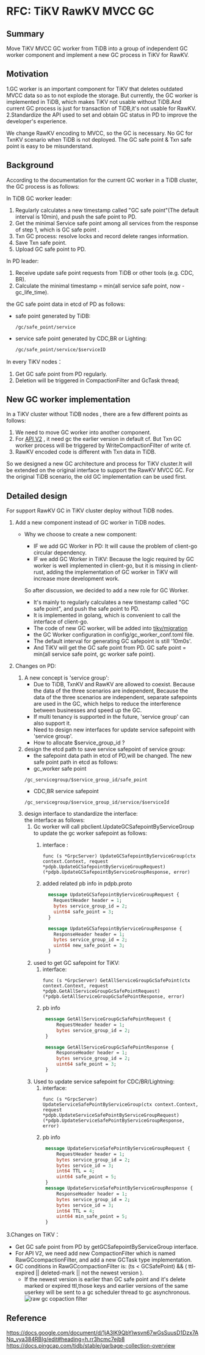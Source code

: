 # RFC: TiKV RawKV MVCC GC


## Summary
Move TiKV MVCC GC worker from TiDB into a group of independent GC worker component and implement a new GC process in TiKV for RawKV.

## Motivation
1.GC worker is an important component for TiKV that deletes outdated MVCC data so as to not explode the storage. But currently, the GC worker is implemented in TiDB, which makes TiKV not usable without TiDB.And current GC process is just for transaction of TiDB,it's not usable for RawKV.  
2.Standardize the API used to set and obtain GC status in PD to improve the developer's experience.

We change RawKV encoding to MVCC, so the GC is necessary.
No GC for TxnKV scenario when TiDB is not deployed.
The GC safe point & Txn safe point is easy to be misunderstand.

## Background
According to the documentation for the current GC worker in a TiDB cluster, the GC process is as follows:

In TiDB GC worker leader:
1. Regularly calculates a new timestamp called "GC safe point"(The default interval is 10min), and push the safe point to PD.
2. Get the minimal Service safe point among all services from the response of step 1, which is GC safe point .
3. Txn GC process: resolve locks and record delete ranges information.
4. Save Txn safe point.
5. Upload GC safe point to PD.

In PD leader:
1. Receive update safe point requests from TiDB or other tools (e.g. CDC, BR).
2. Calculate the minimal timestamp = min(all service safe point, now - gc_life_time).

the GC safe point data in etcd of PD as follows:  
- safe point generated by TiDB:
     ```shell
  /gc/safe_point/service  
    ```
- service safe point generated by CDC,BR or Lighting:  
     ```shell
  /gc/safe_point/service/$serviceID
    ```

In every TiKV nodes：
1. Get GC safe point from PD regularly.
2. Deletion will be triggered in CompactionFilter and GcTask thread;
   
## New GC worker implementation
In a TiKV cluster without TiDB nodes , there are a few different points as follows:
1. We need to move GC worker into another component.
2. For [API V2](https://github.com/tikv/rfcs/blob/master/text/0069-api-v2.md) , it need gc the earlier version in default cf. But Txn GC worker process will be triggered by WriteCompactionFilter of write cf.
3. RawKV encoded code is different with Txn data in TiDB.

So we designed a new GC architecture and process for TiKV cluster.It will be extended on the original interface to support the RawKV MVCC GC. For the original TiDB scenario, the old GC implementation can be used first.

## Detailed design
For support RawKV GC in TiKV cluster deploy without TiDB nodes.
1. Add a new component instead of GC worker in TiDB nodes.
   - Why we choose to create a new component:
     - IF we add GC Worker in PD: It will cause the problem of client-go circular dependency.
     - IF we add GC Worker in TiKV: Because the logic required by GC worker is well implemented in client-go, but it is missing in client-rust, adding the implementation of GC worker in TiKV will increase more development work.
  
      So after discussion, we decided to add a new role for GC Worker.
     - It's mainly to regularly calculates a new timestamp called "GC safe point", and push the safe point to PD.
     - It is implemented in golang, which is convenient to call the interface of client-go.
     - The code of new GC worker, will be added into [tikv/migration](https://github.com/tikv/migration)
     - the GC Worker configuration in config/gc_worker_conf.toml file.
     - The default interval for generating GC safepoint is still '10m0s'.
     - And TiKV will get the GC safe point from PD. GC safe point = min(all service safe point, gc worker safe point).

   
2. Changes on PD:
   1. A new concept is 'service group':  
        - Due to TiDB, TxnKV and RawKV are allowed to coexist. Because the data of the three scenarios are independent, Because the data of the three scenarios are independent, separate safepoints are used in the GC, which helps to reduce the interference between businesses and speed up the GC.
        - If multi tenancy is supported in the future, 'service group' can also support it.
        - Need to design new interfaces for update service safepoint with 'service group'.
        - How to allocate $service_group_id ?
   2. design the etcd path to save service safepoint of service group:  
        - the safepoint data path in etcd of PD,will be changed. The new safe point path in etcd as follows:
        - gc_worker safe point
         ```shell
         /gc_servicegroup/$service_group_id/safe_point
         ```
         - CDC,BR service safepoint
         ```shell
         /gc_servicegroup/$service_group_id/service/$serviceId
         ```
   3. design interface to standardize the interface:  
         the interface as follows:  
         1. Gc worker will call pbclient.UpdateGCSafepointByServiceGroup to update the gc worker safepoint as follows:  
            1. interface :  
               ```shell
               func (s *GrpcServer) UpdateGCSafepointByServiceGroup(ctx context.Context, request *pdpb.UpdateGCSafepointByServiceGroupRequest) (*pdpb.UpdateGCSafepointByServiceGroupResponse, error) 
               ```
       
            2. added related pb info in pdpb.proto  
               ```proto
                 message UpdateGCSafepointByServiceGroupRequest {
                   RequestHeader header = 1;
                   bytes service_group_id = 2;
                   uint64 safe_point = 3;
                 }

                 message UpdateGCSafepointByServiceGroupResponse {
                   ResponseHeader header = 1;
                   bytes service_group_id = 2;  
                   uint64 new_safe_point = 3;
                 }
               ```
         2. used to get GC safepoint for TiKV:
            1. interface:
               ```shell  
               func (s *GrpcServer) GetAllServiceGroupGcSafePoint(ctx context.Context, request *pdpb.GetAllServiceGroupGcSafePointRequest)  (*pdpb.GetAllServiceGroupGcSafePointResponse, error)
               ```
            2. pb info
               ```proto
                message GetAllServiceGroupGcSafePointRequest {
                    RequestHeader header = 1;
                    bytes service_group_id = 2;  
                }

                message GetAllServiceGroupGcSafePointResponse {
                    ResponseHeader header = 1;
                    bytes service_group_id = 2;
                    uint64 safe_point = 3;
                }
               ```
         3. Used to update service safepoint for CDC/BR/Lightning:
            1. interface:
               ```shell  
               func (s *GrpcServer) UpdateServiceSafePointByServiceGroup(ctx context.Context, request *pdpb.UpdateServiceSafePointByServiceGroupRequest)  (*pdpb.UpdateServiceSafePointByServiceGroupResponse, error)
               ```
            2. pb info
               ```proto
                message UpdateServiceSafePointByServiceGroupRequest {
                    RequestHeader header = 1;
                    bytes service_group_id = 2;
                    bytes service_id = 3;
                    int64 TTL = 4;
                    uint64 safe_point = 5;
                }
                message UpdateServiceSafePointByServiceGroupResponse {
                    ResponseHeader header = 1;
                    bytes service_group_id = 2;
                    bytes service_id = 3;
                    int64 TTL = 4;
                    uint64 min_safe_point = 5;
                }
               ```

3.Changes on TiKV：
- Get GC safe point from PD by getGCSafepointByServiceGroup interface.
- For API V2, we need add new CompactionFilter which is named RawGCcompactionFilter, and add a new GCTask type implementation. 
- GC conditions in RawGCcompactionFilter is:  (ts < GCSafePoint) && ( ttl-expired || deleted-mark || not the newest version ).  
   - If the newest version is earlier than GC safe point and it's delete marked or expired ttl,those keys and earlier versions of the same userkey will be sent to a gc scheduler thread to gc asynchronous.
      ![raw gc copaction filter ](../media/tikv-rawkv-gc-compactionfilter.png)


## Reference
https://docs.google.com/document/d/1jA3lK9QbYlwsvn67wGsSuusD1Dzx7ANq_vya384RBIg/edit#heading=h.rr3hcmc7ejb8  
https://docs.pingcap.com/tidb/stable/garbage-collection-overview
